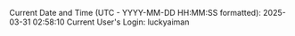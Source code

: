 Current Date and Time (UTC - YYYY-MM-DD HH:MM:SS formatted): 2025-03-31 02:58:10
Current User's Login: luckyaiman

